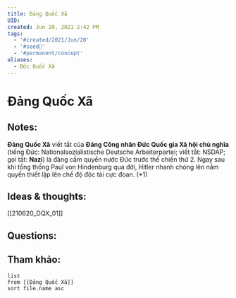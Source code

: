 ```yaml
---
title: Đảng Quốc Xã
UID: 
created: Jun 20, 2021 2:42 PM
tags:
  - '#created/2021/Jun/20'
  - '#seed🥜'
  - '#permanent/concept'
aliases:
  - Đức Quốc Xã
---
```

# Đảng Quốc Xã

## Notes:
**Đảng Quốc Xã** viết tắt của **Đảng Công nhân Đức Quốc gia Xã hội chủ nghĩa** (tiếng Đức: Nationalsozialistische Deutsche Arbeiterpartei; viết tắt: NSDAP; gọi tắt: **Nazi**) là đảng cầm quyền nước Đức trước thế chiến thứ 2. Ngay sau khi tổng thống Paul von Hindenburg qua đời, Hitler nhanh chóng lên nắm quyền thiết lập lên chế độ độc tài cực đoan. (*1)


## Ideas & thoughts:
[[210620_DQX_01]]

## Questions:


## Tham khảo:
```dataview
list
from [[Đảng Quốc Xã]]
sort file.name asc
```
